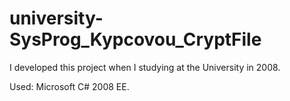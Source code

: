 university-SysProg_Kypcovou_CryptFile
=====================================

I developed this project when I studying at the University in 2008.

Used: Microsoft C# 2008 EE.
